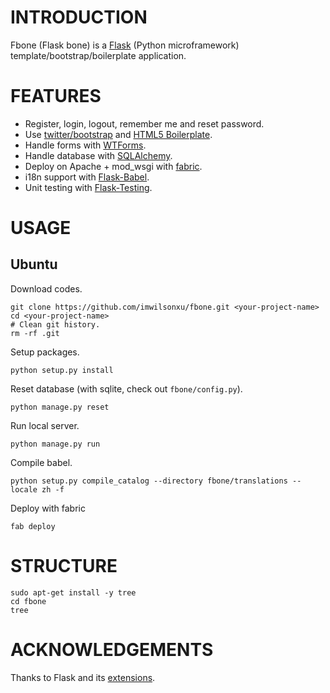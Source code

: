 # INTRODUCTION

Fbone (Flask bone) is a [Flask](http://flask.pocoo.org) (Python microframework) template/bootstrap/boilerplate application.

# FEATURES

- Register, login, logout, remember me and reset password.
- Use [twitter/bootstrap](https://github.com/twitter/bootstrap) and [HTML5 Boilerplate](https://github.com/h5bp/html5-boilerplate).
- Handle forms with [WTForms](http://wtforms.simplecodes.com/).
- Handle database with [SQLAlchemy](http://www.sqlalchemy.org).
- Deploy on Apache + mod\_wsgi with [fabric](http://flask.pocoo.org/docs/deploying/mod_wsgi/).
- i18n support with [Flask-Babel](http://packages.python.org/Flask-Babel/).
- Unit testing with [Flask-Testing](http://packages.python.org/Flask-Testing/).

# USAGE

## Ubuntu

Download codes.

    git clone https://github.com/imwilsonxu/fbone.git <your-project-name>
    cd <your-project-name>
    # Clean git history.
    rm -rf .git

Setup packages.

    python setup.py install

Reset database (with sqlite, check out `fbone/config.py`).

    python manage.py reset

Run local server.
    
    python manage.py run

Compile babel.

    python setup.py compile_catalog --directory fbone/translations --locale zh -f

Deploy with fabric

    fab deploy

# STRUCTURE

    sudo apt-get install -y tree
    cd fbone
    tree

# ACKNOWLEDGEMENTS

Thanks to Flask and its [extensions](http://flask.pocoo.org/extensions/).
